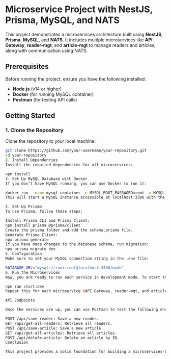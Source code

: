 # Microservice Project with NestJS, Prisma, MySQL, and NATS

This project demonstrates a microservices architecture built using **NestJS**, **Prisma**, **MySQL**, and **NATS**. It includes multiple microservices like **API Gateway**, **reader-mgt**, and **article-mgt** to manage readers and articles, along with communication using NATS.

## Prerequisites

Before running the project, ensure you have the following installed:

- **Node.js** (v14 or higher)
- **Docker** (for running MySQL container)
- **Postman** (for testing API calls)

## Getting Started

### 1. Clone the Repository

Clone the repository to your local machine:

```bash
git clone https://github.com/your-username/your-repository.git
cd your-repository
2. Install Dependencies
Install the required dependencies for all microservices:

npm install
3. Set Up MySQL Database with Docker
If you don’t have MySQL running, you can use Docker to run it:

docker run --name mysql-container -e MYSQL_ROOT_PASSWORD=root -e MYSQL_DATABASE=mydb -p 3306:3306 -d mysql:5.7
This will start a MySQL instance accessible at localhost:3306 with the username root and password root.

4. Set Up Prisma
To use Prisma, follow these steps:

Install Prisma CLI and Prisma Client:
npm install prisma @prisma/client
Create the prisma folder and add the schema.prisma file.
Generate Prisma Client:
npx prisma generate
If you have made changes to the database schema, run migration:
npx prisma migrate dev
5. Configuration
Make sure to set your MySQL connection string in the .env file:

DATABASE_URL="mysql://root:root@localhost:3306/mydb"
6. Run the Microservices
Now, you are ready to run each service in development mode. To start the services, run:

npm run start:dev
Repeat this for each microservice (API Gateway, reader-mgt, and article-mgt).

API Endpoints

Once the services are up, you can use Postman to test the following endpoints via the API Gateway:

POST /api/save-reader: Save a new reader.
GET /api/get-all-readers: Retrieve all readers.
POST /api/save-article: Save a new article.
GET /api/get-all-articles: Retrieve all articles.
POST /api/delete-article: Delete an article by ID.
Conclusion

This project provides a solid foundation for building a microservices-based application using NestJS, Prisma, MySQL, and NATS. You can enhance this further by adding features like robust error handling, validation, and security measures. Consider using Docker for containerization and Kubernetes for orchestration in production environments.